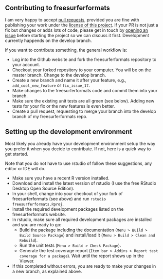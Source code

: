 ## Contributing to freesurferformats

I am very happy to accept [pull requests](https://help.github.com/en/github/collaborating-with-issues-and-pull-requests/creating-a-pull-request), provided you are fine with publishing your work under the [license of this project](https://github.com/dfsp-spirit/freesurferformats#license). If your PR is not just a fix but changes or adds lots of code, please get in touch by [opening an issue](https://github.com/dfsp-spirit/freesurferformats/issues) before starting the project so we can discuss it first. Development currently happends on the develop branch.

If you want to contribute something, the general workflow is:

- Log into the Github website and fork the freesurferformats repository to your account.
- Checkout your forked repository to your computer. You will be on the master branch. Change to the develop branch.
- Create a new branch and name it after your feature, e.g., `add_cool_new_feature` or `fix_issue_17`.
- Make changes to the freesurferformats code and commit them into your branch.
- Make sure the existing unit tests are all green (see below). Adding new tests for your fix or the new features is even better.
- Create a pull request, requesting to merge your branch into the develop branch of my freesurferformats repo.

## Setting up the development environment

Most likely you already have your development environment setup the way you prefer it when you decide to contribute. If not, here is a quick way to get started.

Note that you do not have to use rstudio of follow these suggestions, any editor or IDE will do.

- Make sure you have a recent R version installed.
- Download and install the latest version of rstudio (I use the free RStudio Desktop Open Source Edition).
- In your shell, change into your checkout of your fork of freesurferformats (see above) and run `rstudio freesurferformats.Rproj`.
- Install the required development packages listed on the freesurferformats website.
- In rstudio, make sure all required development packages are installed and you are ready to go:
  * Build the package including the documentation (`Menu > Build > Build Source Package`) and install/load it (`Menu > Build > Clean and Rebuild`).
  * Run the unit tests (`Menu > Build > Check Package`).
  * Generate the test coverage report (`Item bar > Addins > Report test coverage for a package`). Wait until the report shows up in the Viewer.
- If this completed without errors, you are ready to make your changes in a new branch, as explained above.

